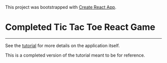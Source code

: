 This project was bootstrapped with [Create React App](https://github.com/facebookincubator/create-react-app).

# Completed Tic Tac Toe React Game
---

See the [tutorial](https://reactjs.org/tutorial/tutorial.html) for more details on the application itself.

This is a completed version of the tutorial meant to be for reference.

